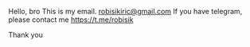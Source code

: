 Hello, bro
This is my email.
robisikiric@gmail.com
If you have telegram, please contact me https://t.me/robisik

Thank you
